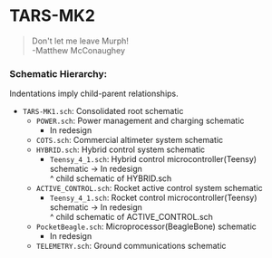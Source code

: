 # TARS-MK2

> Don't let me leave Murph!\
> -Matthew McConaughey
    
### Schematic Hierarchy:

Indentations imply child-parent relationships.

- `TARS-MK1.sch`: Consolidated root schematic
  - `POWER.sch`: Power management and charging schematic
    - In redesign
  - `COTS.sch`: Commercial altimeter system schematic
  - `HYBRID.sch`: Hybrid control system schematic
    - `Teensy_4_1.sch`: Hybrid control microcontroller(Teensy) schematic -> In redesign\
    ^ child schematic of HYBRID.sch
  - `ACTIVE_CONTROL.sch`: Rocket active control system schematic
    - `Teensy_4_1.sch`: Rocket control microcontroller(Teensy) schematic -> In redesign\
    ^ child schematic of ACTIVE_CONTROL.sch
  - `PocketBeagle.sch`: Microprocessor(BeagleBone) schematic
    - In redesign
  - `TELEMETRY.sch`: Ground communications schematic
